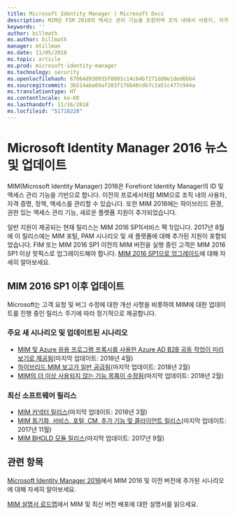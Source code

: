 ```yaml
---
title: Microsoft Identity Manager | Microsoft Docs
description: MIM은 FIM 2010의 액세스 관리 기능을 포함하며 조직 내에서 사용자, 자격 증명, 정책 및 액세스를 관리하는 데 도움이 됩니다.
keywords: ''
author: billmath
ms.author: billmath
manager: mtillman
ms.date: 11/05/2018
ms.topic: article
ms.prod: microsoft-identity-manager
ms.technology: security
ms.openlocfilehash: 67064d930935f0091c14c64bf271dd0e1ded6bb4
ms.sourcegitcommit: 3b514aba69af203f176b40cdb7c2a51c477c944a
ms.translationtype: HT
ms.contentlocale: ko-KR
ms.lasthandoff: 11/16/2018
ms.locfileid: "51718228"
---
```

# <a name="microsoft-identity-manager-2016-news-and-updates"></a>Microsoft Identity Manager 2016 뉴스 및 업데이트

MIM(Microsoft Identity Manager) 2016은 Forefront Identity Manager의 ID 및 액세스 관리 기능을 기반으로 합니다. 이전의 프로세서처럼 MIM으로 조직 내의 사용자, 자격 증명, 정책, 액세스를 관리할 수 있습니다.  또한 MIM 2016에는 하이브리드 환경, 권한 있는 액세스 관리 기능, 새로운 플랫폼 지원이 추가되었습니다.

일반 지원이 제공되는 현재 릴리스는 MIM 2016 SP1(서비스 팩 1)입니다.  2017년 8월에 이 릴리스에는 MIM 포털, PAM 시나리오 및 새 플랫폼에 대해 추가된 지원이 포함되었습니다.  FIM 또는 MIM 2016 SP1 이전의 MIM 버전을 실행 중인 고객은 MIM 2016 SP1 이상 핫픽스로 업그레이드해야 합니다.  [MIM 2016 SP1으로 업그레이드](./reference/version-history.md)에 대해 자세히 알아보세요.

## <a name="updates-since-mim-2016-sp1"></a>MIM 2016 SP1 이후 업데이트

Microsoft는 고객 요청 및 버그 수정에 대한 개선 사항을 비롯하여 MIM에 대한 업데이트를 진행 중인 릴리스 주기에 따라 정기적으로 제공합니다.

### <a name="major-new-and-updated-scenarios"></a>주요 새 시나리오 및 업데이트된 시나리오

- [MIM 및 Azure 응용 프로그램 프록시를 사용한 Azure AD B2B 공동 작업이 미리 보기로 제공됨](microsoft-identity-manager-2016-graph-b2b-scenario.md)(마지막 업데이트: 2018년 4월)
- [하이브리드 MIM 보고가 일반 공급됨](https://cloudblogs.microsoft.com/enterprisemobility/2018/02/23/hybrid-mim-reporting-now-available-in-azure-active-directory/)(마지막 업데이트: 2018년 2월)
- [MIM의 더 이상 사용되지 않는 기능 목록이 수정됨](microsoft-identity-manager-2016-deprecated-features.md)(마지막 업데이트: 2018년 2월)

### <a name="recent-software-releases"></a>최신 소프트웨어 릴리스

- [MIM 커넥터 릴리스](./reference/microsoft-identity-manager-2016-connector-version-history.md)(마지막 업데이트: 2018년 3월)
- [MIM 동기화, 서비스, 포털, CM, 추가 기능 및 클라이언트 릴리스](./reference/version-history.md)(마지막 업데이트: 2017년 11월)
- [MIM BHOLD 모듈 릴리스](./reference/version-bhold-history.md)(마지막 업데이트: 2017년 9월)




## <a name="related-topics"></a>관련 항목

[Microsoft Identity Manager 2016](microsoft-identity-manager-2016.md)에서 MIM 2016 및 이전 버전에 추가된 시나리오에 대해 자세히 알아보세요.

[MIM 설명서 로드맵](https://docs.microsoft.com/en-us/microsoft-identity-manager/)에서 MIM 및 최신 버전 배포에 대한 설명서를 읽으세요.

